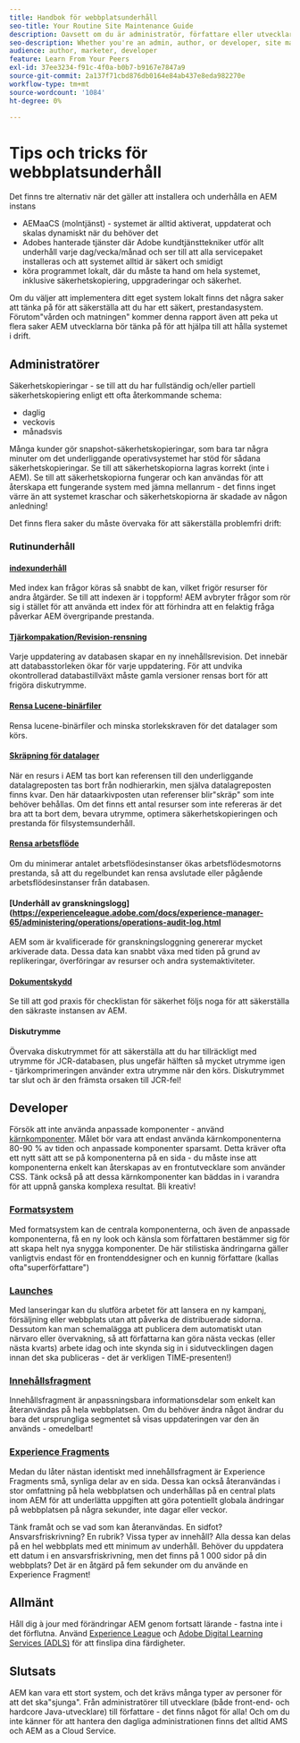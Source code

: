 ```yaml
---
title: Handbok för webbplatsunderhåll
seo-title: Your Routine Site Maintenance Guide
description: Oavsett om du är administratör, författare eller utvecklare gäller webbplatsunderhållet alla delar av din AEM Sites-instans. Använd den här guiden för att säkerställa att strategin är klar för framgång.
seo-description: Whether you're an admin, author, or developer, site maintenance touches every aspect of your AEM Sites instance. Use this guide to ensure your strategy is set up for success.
audience: author, marketer, developer
feature: Learn From Your Peers
exl-id: 37ee3234-f91c-4f0a-b0b7-b9167e7847a9
source-git-commit: 2a137f71cbd876db0164e84ab437e8eda982270e
workflow-type: tm+mt
source-wordcount: '1084'
ht-degree: 0%

---
```


# Tips och tricks för webbplatsunderhåll

Det finns tre alternativ när det gäller att installera och underhålla en AEM instans

* AEMaaCS (molntjänst) - systemet är alltid aktiverat, uppdaterat och skalas dynamiskt när du behöver det
* Adobes hanterade tjänster där Adobe kundtjänsttekniker utför allt underhåll varje dag/vecka/månad och ser till att alla servicepaket installeras och att systemet alltid är säkert och smidigt
* köra programmet lokalt, där du måste ta hand om hela systemet, inklusive säkerhetskopiering, uppgraderingar och säkerhet.

Om du väljer att implementera ditt eget system lokalt finns det några saker att tänka på för att säkerställa att du har ett säkert, prestandasystem. Förutom&quot;vården och matningen&quot; kommer denna rapport även att peka ut flera saker AEM utvecklarna bör tänka på för att hjälpa till att hålla systemet i drift.

## Administratörer

Säkerhetskopieringar - se till att du har fullständig och/eller partiell säkerhetskopiering enligt ett ofta återkommande schema:

* daglig
* veckovis
* månadsvis

Många kunder gör snapshot-säkerhetskopieringar, som bara tar några minuter om det underliggande operativsystemet har stöd för sådana säkerhetskopieringar. Se till att säkerhetskopiorna lagras korrekt (inte i AEM). Se till att säkerhetskopiorna fungerar och kan användas för att återskapa ett fungerande system med jämna mellanrum - det finns inget värre än att systemet kraschar och säkerhetskopiorna är skadade av någon anledning!

Det finns flera saker du måste övervaka för att säkerställa problemfri drift:

### Rutinunderhåll

#### [indexunderhåll](https://experienceleague.adobe.com/docs/experience-manager-65/deploying/practices/best-practices-for-queries-and-indexing.html?lang=en)

Med index kan frågor köras så snabbt de kan, vilket frigör resurser för andra åtgärder. Se till att indexen är i toppform! AEM avbryter frågor som rör sig i stället för att använda ett index för att förhindra att en felaktig fråga påverkar AEM övergripande prestanda.

#### [Tjärkompakation/Revision-rensning](https://experienceleague.adobe.com/docs/experience-manager-65/deploying/deploying/revision-cleanup.html?lang=en)

Varje uppdatering av databasen skapar en ny innehållsrevision. Det innebär att databasstorleken ökar för varje uppdatering. För att undvika okontrollerad databastillväxt måste gamla versioner rensas bort för att frigöra diskutrymme.

#### [Rensa Lucene-binärfiler](https://experienceleague.adobe.com/docs/experience-manager-65/administering/operations/operations-dashboard.html#automated-maintenance-tasks)

Rensa lucene-binärfiler och minska storlekskraven för det datalager som körs.

#### [Skräpning för datalager](https://experienceleague.adobe.com/docs/experience-manager-65/administering/operations/data-store-garbage-collection.html)

När en resurs i AEM tas bort kan referensen till den underliggande datalagreposten tas bort från nodhierarkin, men själva datalagreposten finns kvar. Den här dataarkivposten utan referenser blir&quot;skräp&quot; som inte behöver behållas. Om det finns ett antal resurser som inte refereras är det bra att ta bort dem, bevara utrymme, optimera säkerhetskopieringen och prestanda för filsystemsunderhåll.

#### [Rensa arbetsflöde](https://experienceleague.adobe.com/docs/experience-manager-65/administering/operations/workflows-administering.html)

Om du minimerar antalet arbetsflödesinstanser ökas arbetsflödesmotorns prestanda, så att du regelbundet kan rensa avslutade eller pågående arbetsflödesinstanser från databasen.

#### [Underhåll av granskningslogg](https://experienceleague.adobe.com/docs/experience-manager-65/administering/operations/operations-audit-log.html

AEM som är kvalificerade för granskningsloggning genererar mycket arkiverade data. Dessa data kan snabbt växa med tiden på grund av replikeringar, överföringar av resurser och andra systemaktiviteter.

#### [Dokumentskydd](https://experienceleague.adobe.com/docs/experience-manager-65/administering/security/security-checklist.html?lang=en)

Se till att god praxis för checklistan för säkerhet följs noga för att säkerställa den säkraste instansen av AEM.

#### Diskutrymme

Övervaka diskutrymmet för att säkerställa att du har tillräckligt med utrymme för JCR-databasen, plus ungefär hälften så mycket utrymme igen - tjärkomprimeringen använder extra utrymme när den körs. Diskutrymmet tar slut och är den främsta orsaken till JCR-fel!

## Developer

Försök att inte använda anpassade komponenter - använd [kärnkomponenter](https://www.aemcomponents.dev/). Målet bör vara att endast använda kärnkomponenterna 80-90 % av tiden och anpassade komponenter sparsamt. Detta kräver ofta ett nytt sätt att se på komponenterna på en sida - du måste inse att komponenterna enkelt kan återskapas av en frontutvecklare som använder CSS. Tänk också på att dessa kärnkomponenter kan bäddas in i varandra för att uppnå ganska komplexa resultat. Bli kreativ!

### [Formatsystem](https://experienceleague.adobe.com/docs/experience-manager-65/authoring/siteandpage/style-system.html?lang=en)

Med formatsystem kan de centrala komponenterna, och även de anpassade komponenterna, få en ny look och känsla som författaren bestämmer sig för att skapa helt nya snygga komponenter. De här stilistiska ändringarna gäller vanligtvis endast för en frontenddesigner och en kunnig författare (kallas ofta&quot;superförfattare&quot;)

### [Launches](https://experienceleague.adobe.com/docs/experience-manager-cloud-service/content/sites/authoring/launches/overview.html?lang=en)

Med lanseringar kan du slutföra arbetet för att lansera en ny kampanj, försäljning eller webbplats utan att påverka de distribuerade sidorna. Dessutom kan man schemalägga att publicera dem automatiskt utan närvaro eller övervakning, så att författarna kan göra nästa veckas (eller nästa kvarts) arbete idag och inte skynda sig in i sidutvecklingen dagen innan det ska publiceras - det är verkligen TIME-presenten!)

### [Innehållsfragment](https://experienceleague.adobe.com/docs/experience-manager-65/assets/fragments/content-fragments.html)

Innehållsfragment är anpassningsbara informationsdelar som enkelt kan återanvändas på hela webbplatsen. Om du behöver ändra något ändrar du bara det ursprungliga segmentet så visas uppdateringen var den än används - omedelbart!

### [Experience Fragments](https://experienceleague.adobe.com/docs/experience-manager-learn/sites/experience-fragments/experience-fragments-feature-video-use.html?lang=en)

Medan du låter nästan identiskt med innehållsfragment är Experience Fragments små, synliga delar av en sida. Dessa kan också återanvändas i stor omfattning på hela webbplatsen och underhållas på en central plats inom AEM för att underlätta uppgiften att göra potentiellt globala ändringar på webbplatsen på några sekunder, inte dagar eller veckor.

Tänk framåt och se vad som kan återanvändas. En sidfot? Ansvarsfriskrivning? En rubrik? Vissa typer av innehåll? Alla dessa kan delas på en hel webbplats med ett minimum av underhåll. Behöver du uppdatera ett datum i en ansvarsfriskrivning, men det finns på 1 000 sidor på din webbplats? Det är en åtgärd på fem sekunder om du använde en Experience Fragment!

## Allmänt

Håll dig à jour med förändringar AEM genom fortsatt lärande - fastna inte i det förflutna. Använd [Experience League](https://experienceleague.adobe.com/docs/experience-manager-learn/sites/overview.html?lang=en) och [Adobe Digital Learning Services (ADLS)](https://learning.adobe.com/) för att finslipa dina färdigheter.

## Slutsats

AEM kan vara ett stort system, och det krävs många typer av personer för att det ska&quot;sjunga&quot;. Från administratörer till utvecklare (både front-end- och hardcore Java-utvecklare) till författare - det finns något för alla! Och om du inte känner för att hantera den dagliga administrationen finns det alltid AMS och AEM as a Cloud Service.
